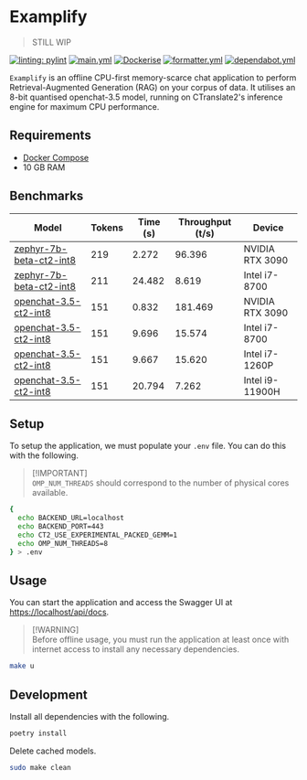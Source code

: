 # Examplify

> STILL WIP

[![linting: pylint](https://img.shields.io/badge/linting-pylint-yellowgreen)](https://github.com/PyCQA/pylint)
[![main.yml](https://github.com/winstxnhdw/Examplify/actions/workflows/main.yml/badge.svg)](https://github.com/winstxnhdw/Examplify/actions/workflows/main.yml)
[![Dockerise](https://github.com/winstxnhdw/Examplify/actions/workflows/docker.yml/badge.svg)](https://github.com/winstxnhdw/Examplify/actions/workflows/docker.yml)
[![formatter.yml](https://github.com/winstxnhdw/Examplify/actions/workflows/formatter.yml/badge.svg)](https://github.com/winstxnhdw/Examplify/actions/workflows/formatter.yml)
[![dependabot.yml](https://github.com/winstxnhdw/Examplify/actions/workflows/dependabot.yml/badge.svg)](https://github.com/winstxnhdw/Examplify/actions/workflows/dependabot.yml)

`Examplify` is an offline CPU-first memory-scarce chat application to perform Retrieval-Augmented Generation (RAG) on your corpus of data. It utilises an 8-bit quantised openchat-3.5 model, running on CTranslate2's inference engine for maximum CPU performance.

## Requirements

- [Docker Compose](https://docs.docker.com/compose/install/)
- 10 GB RAM

## Benchmarks

| Model                                                                                | Tokens | Time (s)  | Throughput (t/s) | Device          |
| ------------------------------------------------------------------------------------ | ------ | --------- |----------------- | --------------- |
| [zephyr-7b-beta-ct2-int8](https://huggingface.co/winstxnhdw/zephyr-7b-beta-ct2-int8) | 219    | 2.272     | 96.396           | NVIDIA RTX 3090 |
| [zephyr-7b-beta-ct2-int8](https://huggingface.co/winstxnhdw/zephyr-7b-beta-ct2-int8) | 211    | 24.482    | 8.619            | Intel i7-8700   |
| [openchat-3.5-ct2-int8](https://huggingface.co/winstxnhdw/openchat-3.5-ct2-int8)     | 151    | 0.832     | 181.469          | NVIDIA RTX 3090 |
| [openchat-3.5-ct2-int8](https://huggingface.co/winstxnhdw/openchat-3.5-ct2-int8)     | 151    | 9.696     | 15.574           | Intel i7-8700   |
| [openchat-3.5-ct2-int8](https://huggingface.co/winstxnhdw/openchat-3.5-ct2-int8)     | 151    | 9.667     | 15.620           | Intel i7-1260P  |
| [openchat-3.5-ct2-int8](https://huggingface.co/winstxnhdw/openchat-3.5-ct2-int8)     | 151    | 20.794    | 7.262            | Intel i9-11900H |

## Setup

To setup the application, we must populate your `.env` file. You can do this with the following.

> [!IMPORTANT]\
> `OMP_NUM_THREADS` should correspond to the number of physical cores available.

```bash
{
  echo BACKEND_URL=localhost
  echo BACKEND_PORT=443
  echo CT2_USE_EXPERIMENTAL_PACKED_GEMM=1
  echo OMP_NUM_THREADS=8
} > .env
```

## Usage

You can start the application and access the Swagger UI at [https://localhost/api/docs](https://localhost/api/docs).

> [!WARNING]\
> Before offline usage, you must run the application at least once with internet access to install any necessary dependencies.

```bash
make u
```

## Development

Install all dependencies with the following.

```bash
poetry install
```

Delete cached models.

```bash
sudo make clean
```
